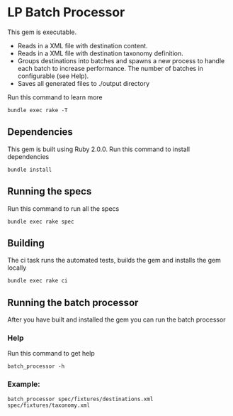 LP Batch Processor
==================

This gem is executable.

* Reads in a XML file with destination content.
* Reads in a XML file with destination taxonomy definition.
* Groups destinations into batches and spawns a new process to handle each batch to increase performance. The number of batches in configurable (see Help).
* Saves all generated files to ./output directory


Run this command to learn more

```
bundle exec rake -T
```

Dependencies
------------

This gem is built using Ruby 2.0.0.
Run this command to install dependencies
```
bundle install
```

Running the specs
-----------------

Run this command to run all the specs

```
bundle exec rake spec
```

Building
--------

The ci task runs the automated tests, builds the gem and installs the gem locally
```
bundle exec rake ci
```

Running the batch processor
---------------------------

After you have built and installed the gem you can run the batch processor

### Help
Run this command to get help
```
batch_processor -h
```

### Example:
```
batch_processor spec/fixtures/destinations.xml spec/fixtures/taxonomy.xml
```



